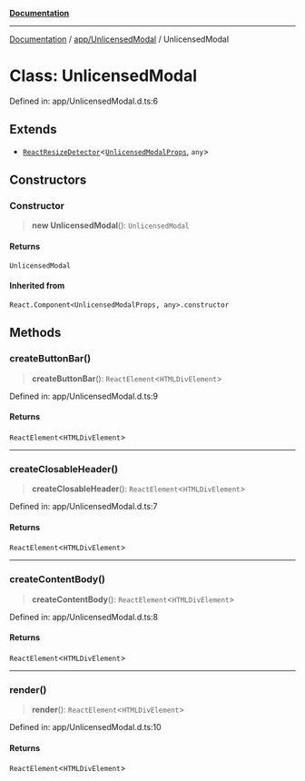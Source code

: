 [**Documentation**](../../../index.md)

***

[Documentation](../../../index.md) / [app/UnlicensedModal](../index.md) / UnlicensedModal

# Class: UnlicensedModal

Defined in: app/UnlicensedModal.d.ts:6

## Extends

- [`ReactResizeDetector`](../../../perspective-client/variables/ReactResizeDetector.md)\<[`UnlicensedModalProps`](../interfaces/UnlicensedModalProps.md), `any`\>

## Constructors

### Constructor

> **new UnlicensedModal**(): `UnlicensedModal`

#### Returns

`UnlicensedModal`

#### Inherited from

`React.Component<UnlicensedModalProps, any>.constructor`

## Methods

### createButtonBar()

> **createButtonBar**(): `ReactElement`\<`HTMLDivElement`\>

Defined in: app/UnlicensedModal.d.ts:9

#### Returns

`ReactElement`\<`HTMLDivElement`\>

***

### createClosableHeader()

> **createClosableHeader**(): `ReactElement`\<`HTMLDivElement`\>

Defined in: app/UnlicensedModal.d.ts:7

#### Returns

`ReactElement`\<`HTMLDivElement`\>

***

### createContentBody()

> **createContentBody**(): `ReactElement`\<`HTMLDivElement`\>

Defined in: app/UnlicensedModal.d.ts:8

#### Returns

`ReactElement`\<`HTMLDivElement`\>

***

### render()

> **render**(): `ReactElement`\<`HTMLDivElement`\>

Defined in: app/UnlicensedModal.d.ts:10

#### Returns

`ReactElement`\<`HTMLDivElement`\>
